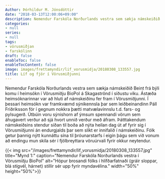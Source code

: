 ```yaml
---
Author: Þórhildur M. Jónsdóttir
date: "2018-03-13T12:00:06+09:00"
description: Nemendur Farskóla Norðurlands vestra sem sækja námskeiðið Beint frá býli komu í heimsókn í Vörusmiðju BioPol á Skagaströnd í síðustu viku. Ástæða heimsóknarinnar var að hluti af námskeiðinu fer fram...
categories:
- null
series:
- null
tags:
- vörusmiðjan
- farskólinn
draft: false
enableToc: false
enableTocContent: false
image: images/frettamyndir/lif_vorusmidja/20180308_133557.jpg
title: Líf og fjör í Vörusmiðjunni
---
```

  
Nemendur Farskóla Norðurlands vestra sem sækja námskeiðið Beint frá býli komu í heimsókn í Vörusmiðju BioPol á Skagaströnd í síðustu viku. Ástæða heimsóknarinnar var að hluti af námskeiðinu fer fram í Vörusmiðjunni. Í þessari heimsókn var framkvæmd sýnikennsla þar sem leiðbeinandinn Páll Friðriksson fór í gegnum nokkra þætti matvælavinnslu t.d. fars- og pylsugerð. Útbúin voru sýnishorn af ýmsum spennandi vörum sem áhugavert verður að sjá hvort unnið verður með áfram. Þátttakendum námskeiðsins stendur síðan til boða að nýta heilan dag út af fyrir sig í Vörusmiðjunni án endurgjalds þar sem slíkt er innifalið í námskeiðinu. Fólk getur þannig nýtt kunnáttu sína til þróunarstarfs í eigin þágu sem við vonum að endingu mun skila sér í fjölbreyttara vöruúrvali fyrir okkur neytendur.

{{< img src="/images/frettamyndir/lif_vorusmidja/20180308_133557.jpg" title="Mynd 1:" caption="Nemendur Farskóla Norðurlands vestra í Vörusmiðju BioPol" alt="Hópur brosandi fólks í hlífðarfatnaði (gráir sloppar, blá stígvél, hárnet) stillir sér upp fyrir myndavélina." width="50%" height="50%">}}

